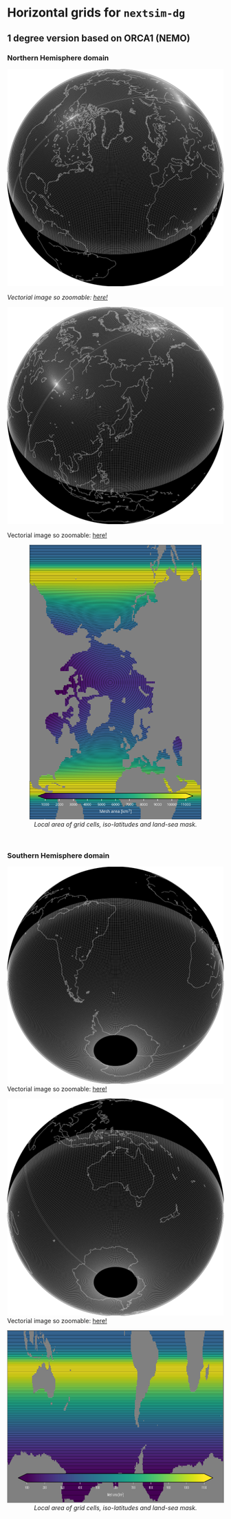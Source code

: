 # Horizontal grids for `nextsim-dg`

## 1 degree version based on ORCA1 (NEMO)

### Northern Hemisphere domain

<p align="center">
  <img width="720" src="https://github.com/nextsimdg/grid/blob/main/figs/1degree/NH_35W_f_OUT_ortho.svg">
</p>

*Vectorial image so zoomable: [here!](https://raw.githubusercontent.com/nextsimdg/grid/main/figs/1degree/NH_35W_f_OUT_ortho.svg)*

<p align="center">
  <img width="720" src="https://github.com/nextsimdg/grid/blob/main/figs/1degree/NH_130E_f_OUT_ortho.svg">
</p>

Vectorial image so zoomable: [here!](https://raw.githubusercontent.com/nextsimdg/grid/main/figs/1degree/NH_130E_f_OUT_ortho.svg)

<!--
![**plot**](https://github.com/nextsimdg/grid/blob/main/figs/1degree/NH_35W_f_OUT_ortho.svg) <br>
Vectorial image so zoomable: [here!](https://raw.githubusercontent.com/nextsimdg/grid/main/figs/1degree/NH_35W_f_OUT_ortho.svg)
![**plot**](https://github.com/nextsimdg/grid/blob/main/figs/1degree/NH_130E_f_OUT_ortho.svg) <br>
Vectorial image so zoomable: [here!](https://raw.githubusercontent.com/nextsimdg/grid/main/figs/1degree/NH_130E_f_OUT_ortho.svg)
-->

<p align="center">
  <img width="400" src="https://github.com/nextsimdg/grid/blob/main/figs/1degree/NH_cell_area_+_iso-lat_+_mask.png">
  <br>
  <i>Local area of grid cells, iso-latitudes and land-sea mask.</i>
</p>


<br>


### Southern Hemisphere domain

![**plot**](https://github.com/nextsimdg/grid/blob/main/figs/1degree/SH_35W_f_OUT_ortho.svg) <br>
Vectorial image so zoomable: [here!](https://raw.githubusercontent.com/nextsimdg/grid/main/figs/1degree/SH_35W_f_OUT_ortho.svg)

![**plot**](https://github.com/nextsimdg/grid/blob/main/figs/1degree/SH_130E_f_OUT_ortho.svg) <br>
Vectorial image so zoomable: [here!](https://raw.githubusercontent.com/nextsimdg/grid/main/figs/1degree/SH_130E_f_OUT_ortho.svg)

<p align="center">
  <img height="400" src="https://github.com/nextsimdg/grid/blob/main/figs/1degree/SH_cell_area_+_iso-lat_+_mask.png">
  <br>
  <i>Local area of grid cells, iso-latitudes and land-sea mask.</i>
</p>

<br>








<!--
<p align="center">
  <img width="400" src="https://github.com/nextsimdg/grid/blob/main/figs/1degree/NH_35W_f_OUT_ortho.svg">
</p>
-->
